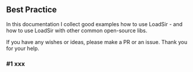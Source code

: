 Best Practice
---

In this documentation I collect good examples how to use LoadSir - and how to use LoadSir with other common open-source libs.

If you have any wishes or ideas, please make a PR or an issue.
Thank you for your help.

### #1 xxx






